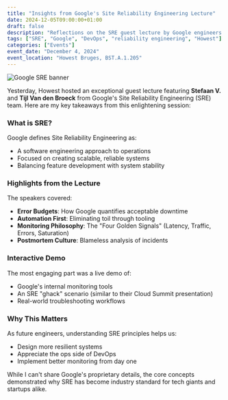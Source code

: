 ```yaml
---
title: "Insights from Google's Site Reliability Engineering Lecture"
date: 2024-12-05T09:00:00+01:00
draft: false
description: "Reflections on the SRE guest lecture by Google engineers at Howest"
tags: ["SRE", "Google", "DevOps", "reliability engineering", "Howest"]
categories: ["Events"]
event_date: "December 4, 2024"
event_location: "Howest Bruges, BST.A.1.205"
---
```


![Google SRE banner](images/blog/2024-12-05-google-sre.jpg)

Yesterday, Howest hosted an exceptional guest lecture featuring **Stefaan V.** and **Tijl Van den Broeck** from Google's Site Reliability Engineering (SRE) team. Here are my key takeaways from this enlightening session:

### What is SRE?
Google defines Site Reliability Engineering as:
- A software engineering approach to operations
- Focused on creating scalable, reliable systems
- Balancing feature development with system stability

### Highlights from the Lecture
The speakers covered:
- **Error Budgets**: How Google quantifies acceptable downtime
- **Automation First**: Eliminating toil through tooling
- **Monitoring Philosophy**: The "Four Golden Signals" (Latency, Traffic, Errors, Saturation)
- **Postmortem Culture**: Blameless analysis of incidents

### Interactive Demo
The most engaging part was a live demo of:
- Google's internal monitoring tools
- An SRE "ghack" scenario (similar to their Cloud Summit presentation)
- Real-world troubleshooting workflows

### Why This Matters
As future engineers, understanding SRE principles helps us:
- Design more resilient systems
- Appreciate the ops side of DevOps
- Implement better monitoring from day one

While I can't share Google's proprietary details, the core concepts demonstrated why SRE has become industry standard for tech giants and startups alike.
